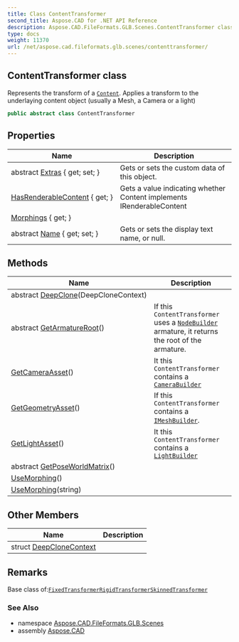 ```yaml
---
title: Class ContentTransformer
second_title: Aspose.CAD for .NET API Reference
description: Aspose.CAD.FileFormats.GLB.Scenes.ContentTransformer class. Represents the transform of a Content. Applies a transform to the underlaying content object usually a Mesh a Camera or a light
type: docs
weight: 11370
url: /net/aspose.cad.fileformats.glb.scenes/contenttransformer/
---
```

## ContentTransformer class

Represents the transform of a [`Content`](../instancebuilder/content/). Applies a transform to the underlaying content object (usually a Mesh, a Camera or a light)

```csharp
public abstract class ContentTransformer
```

## Properties

| Name | Description |
| --- | --- |
| abstract [Extras](../../aspose.cad.fileformats.glb.scenes/contenttransformer/extras/) { get; set; } | Gets or sets the custom data of this object. |
| [HasRenderableContent](../../aspose.cad.fileformats.glb.scenes/contenttransformer/hasrenderablecontent/) { get; } | Gets a value indicating whether Content implements IRenderableContent |
| [Morphings](../../aspose.cad.fileformats.glb.scenes/contenttransformer/morphings/) { get; } |  |
| abstract [Name](../../aspose.cad.fileformats.glb.scenes/contenttransformer/name/) { get; set; } | Gets or sets the display text name, or null. |

## Methods

| Name | Description |
| --- | --- |
| abstract [DeepClone](../../aspose.cad.fileformats.glb.scenes/contenttransformer/deepclone/)(DeepCloneContext) |  |
| abstract [GetArmatureRoot](../../aspose.cad.fileformats.glb.scenes/contenttransformer/getarmatureroot/)() | If this `ContentTransformer` uses a [`NodeBuilder`](../nodebuilder/) armature, it returns the root of the armature. |
| [GetCameraAsset](../../aspose.cad.fileformats.glb.scenes/contenttransformer/getcameraasset/)() | It this `ContentTransformer` contains a [`CameraBuilder`](../camerabuilder/) |
| [GetGeometryAsset](../../aspose.cad.fileformats.glb.scenes/contenttransformer/getgeometryasset/)() | If this `ContentTransformer` contains a [`IMeshBuilder`](../../aspose.cad.fileformats.glb.geometry/imeshbuilder-1/). |
| [GetLightAsset](../../aspose.cad.fileformats.glb.scenes/contenttransformer/getlightasset/)() | It this `ContentTransformer` contains a [`LightBuilder`](../lightbuilder/) |
| abstract [GetPoseWorldMatrix](../../aspose.cad.fileformats.glb.scenes/contenttransformer/getposeworldmatrix/)() |  |
| [UseMorphing](../../aspose.cad.fileformats.glb.scenes/contenttransformer/usemorphing/#usemorphing)() |  |
| [UseMorphing](../../aspose.cad.fileformats.glb.scenes/contenttransformer/usemorphing/#usemorphing_1)(string) |  |

## Other Members

| Name | Description |
| --- | --- |
| struct [DeepCloneContext](../../aspose.cad.fileformats.glb.scenes/contenttransformer.deepclonecontext) |  |

## Remarks

Base class of:[`FixedTransformer`](../fixedtransformer/)[`RigidTransformer`](../rigidtransformer/)[`SkinnedTransformer`](../skinnedtransformer/)

### See Also

* namespace [Aspose.CAD.FileFormats.GLB.Scenes](../../aspose.cad.fileformats.glb.scenes/)
* assembly [Aspose.CAD](../../)


